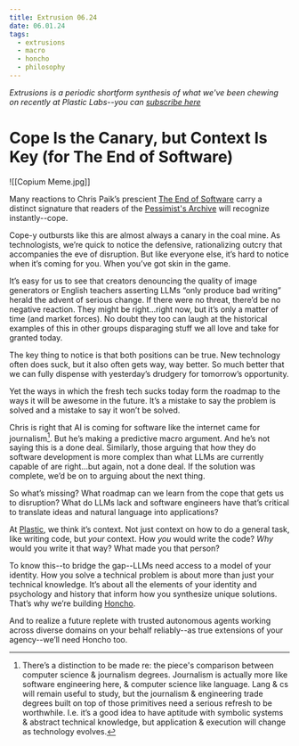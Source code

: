 ```yaml
---
title: Extrusion 06.24
date: 06.01.24
tags:
  - extrusions
  - macro
  - honcho
  - philosophy
---
```

*Extrusions is a periodic shortform synthesis of what we've been chewing on recently at Plastic Labs--you can [subscribe here](https://plasticlabs.typeform.com/extrusions)*

# Cope Is the Canary, but Context Is Key (for The End of Software)

![[Copium Meme.jpg]]

Many reactions to Chris Paik’s prescient [The End of Software](https://x.com/cpaik/status/1796633683908005988) carry a distinct signature that readers of the [Pessimist's Archive](https://pessimistsarchive.org/) will recognize instantly--cope.

Cope-y outbursts like this are almost always a canary in the coal mine. As technologists, we’re quick to notice the defensive, rationalizing outcry that accompanies the eve of disruption. But like everyone else, it’s hard to notice when it’s coming for you. When you’ve got skin in the game.

It’s easy for us to see that creators denouncing the quality of image generators or English teachers asserting LLMs “only produce bad writing” herald the advent of serious change. If there were no threat, there’d be no negative reaction. They might be right…right now, but it’s only a matter of time (and market forces). No doubt they too can laugh at the historical examples of this in other groups disparaging stuff we all love and take for granted today. 

The key thing to notice is that both positions can be true. New technology often does suck, but it also often gets way, way better. So much better that we can fully dispense with yesterday’s drudgery for tomorrow’s opportunity. 

Yet the ways in which the fresh tech sucks today form the roadmap to the ways it will be awesome in the future. It’s a mistake to say the problem is solved and a mistake to say it won’t be solved.

Chris is right that AI is coming for software like the internet came for journalism[^1]. But he’s making a predictive macro argument. And he’s not saying this is a done deal. Similarly, those arguing that how they do software development is more complex than what LLMs are currently capable of are right...but again, not a done deal. If the solution was complete, we’d be on to arguing about the next thing.

So what’s missing? What roadmap can we learn from the cope that gets us to disruption? What do LLMs lack and software engineers have that’s critical to translate ideas and natural language into applications?

At [Plastic](https://plasticlabs.ai), we think it’s context. Not just context on how to do a general task, like writing code, but *your* context. How *you* would write the code? *Why* would you write it that way? What made you that person?

To know this--to bridge the gap--LLMs need access to a model of your identity. How you solve a technical problem is about more than just your technical knowledge. It’s about all the elements of your identity and psychology and history that inform how you synthesize unique solutions. That’s why we’re building [Honcho](https://honcho.dev).

And to realize a future replete with trusted autonomous agents working across diverse domains on your behalf reliably--as true extensions of your agency--we’ll need Honcho too.

[^1]: There’s a distinction to be made re: the piece's comparison between computer science & journalism degrees. Journalism is actually more like software engineering here, & computer science like language. Lang & cs will remain useful to study, but the journalism & engineering trade degrees built on top of those primitives need a serious refresh to be worthwhile. I.e. it’s a good idea to have aptitude with symbolic systems & abstract technical knowledge, but application & execution will change as technology evolves.